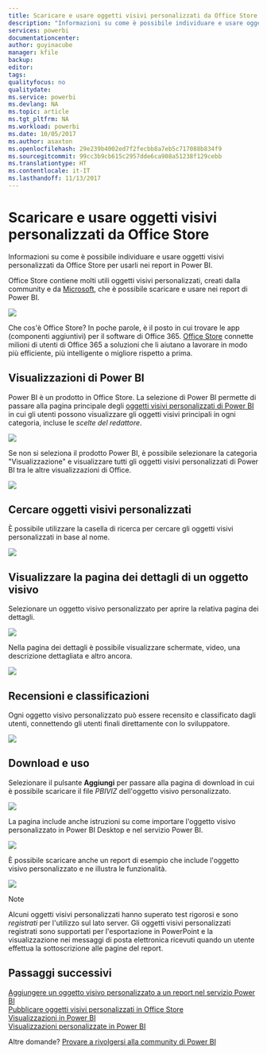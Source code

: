 ```yaml
---
title: Scaricare e usare oggetti visivi personalizzati da Office Store
description: "Informazioni su come è possibile individuare e usare oggetti visivi personalizzati da Office Store per usarli nei report in Power BI."
services: powerbi
documentationcenter: 
author: guyinacube
manager: kfile
backup: 
editor: 
tags: 
qualityfocus: no
qualitydate: 
ms.service: powerbi
ms.devlang: NA
ms.topic: article
ms.tgt_pltfrm: NA
ms.workload: powerbi
ms.date: 10/05/2017
ms.author: asaxton
ms.openlocfilehash: 29e239b4002ed7f2fecbb8a7eb5c717088b834f9
ms.sourcegitcommit: 99cc3b9cb615c2957dde6ca908a51238f129cebb
ms.translationtype: HT
ms.contentlocale: it-IT
ms.lasthandoff: 11/13/2017
---
```

# <a name="download-and-use-custom-visuals-from-the-office-store"></a>Scaricare e usare oggetti visivi personalizzati da Office Store
Informazioni su come è possibile individuare e usare oggetti visivi personalizzati da Office Store per usarli nei report in Power BI.

Office Store contiene molti utili oggetti visivi personalizzati, creati dalla community e da [Microsoft](https://www.youtube.com/playlist?list=PL1N57mwBHtN1vIjfvuBIzZllrmKo-Vz6x), che è possibile scaricare e usare nei report di Power BI.

![](media/service-custom-visuals-office-store/powerbi-custom-visual-store.png)

Che cos'è Office Store? In poche parole, è il posto in cui trovare le app (componenti aggiuntivi) per il software di Office 365. [Office Store](https://appsource.microsoft.com/marketplace/apps?product=power-bi-visuals) connette milioni di utenti di Office 365 a soluzioni che li aiutano a lavorare in modo più efficiente, più intelligente o migliore rispetto a prima.

## <a name="power-bi-visualizations"></a>Visualizzazioni di Power BI
Power BI è un prodotto in Office Store. La selezione di Power BI permette di passare alla pagina principale degli [oggetti visivi personalizzati di Power BI](https://appsource.microsoft.com/marketplace/apps?product=power-bi-visuals) in cui gli utenti possono visualizzare gli oggetti visivi principali in ogni categoria, incluse le *scelte del redattore*.

![](media/service-custom-visuals-office-store/powerbi-custom-visual-store.png)

Se non si seleziona il prodotto Power BI, è possibile selezionare la categoria "Visualizzazione" e visualizzare tutti gli oggetti visivi personalizzati di Power BI tra le altre visualizzazioni di Office.

![](media/service-custom-visuals-office-store/powerbi-custom-visual-category.png)

## <a name="search-for-custom-visuals"></a>Cercare oggetti visivi personalizzati
È possibile utilizzare la casella di ricerca per cercare gli oggetti visivi personalizzati in base al nome.

![](media/service-custom-visuals-office-store/powerbi-custom-search-store.png)

## <a name="view-a-custom-visuals-details-page"></a>Visualizzare la pagina dei dettagli di un oggetto visivo
Selezionare un oggetto visivo personalizzato per aprire la relativa pagina dei dettagli.

![](media/service-custom-visuals-office-store/powerbi-custom-select-visual.png)

Nella pagina dei dettagli è possibile visualizzare schermate, video, una descrizione dettagliata e altro ancora.

![](media/service-custom-visuals-office-store/powerbi-custom-visual-details.png)

## <a name="reviews-and-ratings"></a>Recensioni e classificazioni
Ogni oggetto visivo personalizzato può essere recensito e classificato dagli utenti, connettendo gli utenti finali direttamente con lo sviluppatore.

![](media/service-custom-visuals-office-store/powerbi-custom-visual-rating.png)

## <a name="download-and-use"></a>Download e uso
Selezionare il pulsante **Aggiungi** per passare alla pagina di download in cui è possibile scaricare il file *PBIVIZ* dell'oggetto visivo personalizzato.

![](media/service-custom-visuals-office-store/powerbi-custom-add-visual.png)

La pagina include anche istruzioni su come importare l'oggetto visivo personalizzato in Power BI Desktop e nel servizio Power BI.

![](media/service-custom-visuals-office-store/powerbi-custom-download.png)

È possibile scaricare anche un report di esempio che include l'oggetto visivo personalizzato e ne illustra le funzionalità.

![](media/service-custom-visuals-office-store/powerbi-custom-try-sample.png)

> [!NOTE]
> Alcuni oggetti visivi personalizzati hanno superato test rigorosi e sono *registrati* per l'utilizzo sul lato server. Gli oggetti visivi personalizzati registrati sono supportati per l'esportazione in PowerPoint e la visualizzazione nei messaggi di posta elettronica ricevuti quando un utente effettua la sottoscrizione alle pagine del report.
> 
> 

## <a name="next-steps"></a>Passaggi successivi
[Aggiungere un oggetto visivo personalizzato a un report nel servizio Power BI](power-bi-report-add-custom-visual.md)  
[Pubblicare oggetti visivi personalizzati in Office Store](developer/office-store.md)  
[Visualizzazioni in Power BI](power-bi-report-visualizations.md)  
[Visualizzazioni personalizzate in Power BI](power-bi-custom-visuals.md)  

Altre domande? [Provare a rivolgersi alla community di Power BI](http://community.powerbi.com/)

